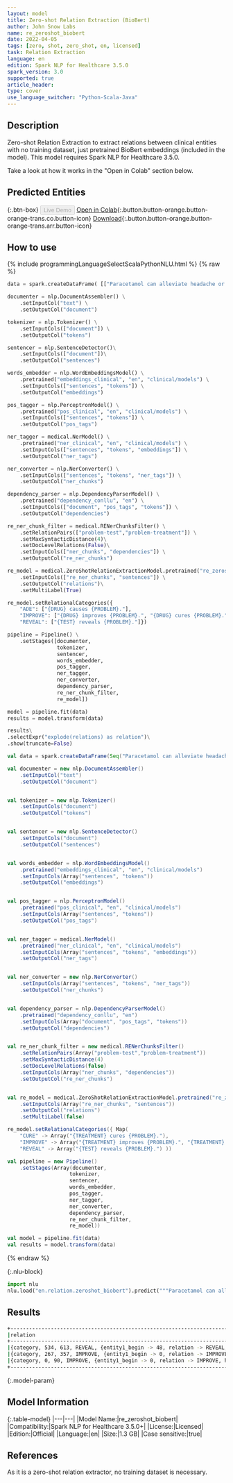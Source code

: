 ```yaml
---
layout: model
title: Zero-shot Relation Extraction (BioBert)
author: John Snow Labs
name: re_zeroshot_biobert
date: 2022-04-05
tags: [zero, shot, zero_shot, en, licensed]
task: Relation Extraction
language: en
edition: Spark NLP for Healthcare 3.5.0
spark_version: 3.0
supported: true
article_header:
type: cover
use_language_switcher: "Python-Scala-Java"
---
```


## Description

Zero-shot Relation Extraction to extract relations between clinical entities with no training dataset, just pretrained BioBert embeddings (included in the model). This model requires Spark NLP for Healthcare 3.5.0. 

Take a look at how it works in the "Open in Colab" section below.

## Predicted Entities




{:.btn-box}
<button class="button button-orange" disabled>Live Demo</button>
[Open in Colab](https://colab.research.google.com/github/JohnSnowLabs/spark-nlp-workshop/blob/master/tutorials/Certification_Trainings/Healthcare/10.3.ZeroShot_Clinical_Relation_Extraction.ipynb){:.button.button-orange.button-orange-trans.co.button-icon}
[Download](https://s3.amazonaws.com/auxdata.johnsnowlabs.com/clinical/models/re_zeroshot_biobert_en_3.5.0_3.0_1649176740466.zip){:.button.button-orange.button-orange-trans.arr.button-icon}

## How to use



<div class="tabs-box" markdown="1">
{% include programmingLanguageSelectScalaPythonNLU.html %}
{% raw %}

```python
data = spark.createDataFrame( [["Paracetamol can alleviate headache or sickness. An MRI test can be used to find cancer."]] ).toDF("text")

documenter = nlp.DocumentAssembler() \
    .setInputCol("text") \
    .setOutputCol("document")

tokenizer = nlp.Tokenizer() \
    .setInputCols(["document"]) \
    .setOutputCol("tokens")

sentencer = nlp.SentenceDetector()\
    .setInputCols(["document"])\
    .setOutputCol("sentences")

words_embedder = nlp.WordEmbeddingsModel() \
    .pretrained("embeddings_clinical", "en", "clinical/models") \
    .setInputCols(["sentences", "tokens"]) \
    .setOutputCol("embeddings")

pos_tagger = nlp.PerceptronModel() \
    .pretrained("pos_clinical", "en", "clinical/models") \
    .setInputCols(["sentences", "tokens"]) \
    .setOutputCol("pos_tags")

ner_tagger = medical.NerModel() \
    .pretrained("ner_clinical", "en", "clinical/models") \
    .setInputCols(["sentences", "tokens", "embeddings"]) \
    .setOutputCol("ner_tags")

ner_converter = nlp.NerConverter() \
    .setInputCols(["sentences", "tokens", "ner_tags"]) \
    .setOutputCol("ner_chunks")

dependency_parser = nlp.DependencyParserModel() \
    .pretrained("dependency_conllu", "en") \
    .setInputCols(["document", "pos_tags", "tokens"]) \
    .setOutputCol("dependencies")

re_ner_chunk_filter = medical.RENerChunksFilter() \
    .setRelationPairs(["problem-test","problem-treatment"]) \
    .setMaxSyntacticDistance(4)\
    .setDocLevelRelations(False)\
    .setInputCols(["ner_chunks", "dependencies"]) \
    .setOutputCol("re_ner_chunks")

re_model = medical.ZeroShotRelationExtractionModel.pretrained("re_zeroshot_biobert", "en", "clinical/models")\
    .setInputCols(["re_ner_chunks", "sentences"]) \
    .setOutputCol("relations")\
    .setMultiLabel(True)

re_model.setRelationalCategories({
    "ADE": ["{DRUG} causes {PROBLEM}."],
    "IMPROVE": ["{DRUG} improves {PROBLEM}.", "{DRUG} cures {PROBLEM}."],
    "REVEAL": ["{TEST} reveals {PROBLEM}."]})

pipeline = Pipeline() \
    .setStages([documenter, 
                tokenizer, 
                sentencer, 
                words_embedder, 
                pos_tagger, 
                ner_tagger, 
                ner_converter,
                dependency_parser, 
                re_ner_chunk_filter, 
                re_model])

model = pipeline.fit(data)
results = model.transform(data)

results\
.selectExpr("explode(relations) as relation")\
.show(truncate=False)
```
```scala
val data = spark.createDataFrame(Seq("Paracetamol can alleviate headache or sickness. An MRI test can be used to find cancer.")).toDF("text")

val documenter = new nlp.DocumentAssembler()
    .setInputCol("text")
    .setOutputCol("document")


val tokenizer = new nlp.Tokenizer()
    .setInputCols("document")
    .setOutputCol("tokens")


val sentencer = new nlp.SentenceDetector()
    .setInputCols("document")
    .setOutputCol("sentences")


val words_embedder = nlp.WordEmbeddingsModel()
    .pretrained("embeddings_clinical", "en", "clinical/models")
    .setInputCols(Array("sentences", "tokens"))
    .setOutputCol("embeddings")


val pos_tagger = nlp.PerceptronModel()
    .pretrained("pos_clinical", "en", "clinical/models")
    .setInputCols(Array("sentences", "tokens"))
    .setOutputCol("pos_tags")


val ner_tagger = medical.NerModel()
    .pretrained("ner_clinical", "en", "clinical/models")
    .setInputCols(Array("sentences", "tokens", "embeddings"))
    .setOutputCol("ner_tags")


val ner_converter = new nlp.NerConverter()
    .setInputCols(Array("sentences", "tokens", "ner_tags"))
    .setOutputCol("ner_chunks")


val dependency_parser = nlp.DependencyParserModel()
    .pretrained("dependency_conllu", "en")
    .setInputCols(Array("document", "pos_tags", "tokens"))
    .setOutputCol("dependencies")


val re_ner_chunk_filter = new medical.RENerChunksFilter()
    .setRelationPairs(Array("problem-test","problem-treatment"))
    .setMaxSyntacticDistance(4)
    .setDocLevelRelations(false)
    .setInputCols(Array("ner_chunks", "dependencies"))
    .setOutputCol("re_ner_chunks")


val re_model = medical.ZeroShotRelationExtractionModel.pretrained("re_zeroshot_biobert", "en", "clinical/models")
    .setInputCols(Array("re_ner_chunks", "sentences"))
    .setOutputCol("relations")
    .setMultiLabel(false)

re_model.setRelationalCategories({ Map(
    "CURE" -> Array("{TREATMENT} cures {PROBLEM}."),
    "IMPROVE" -> Array("{TREATMENT} improves {PROBLEM}.", "{TREATMENT} cures {PROBLEM}."),
    "REVEAL" -> Array("{TEST} reveals {PROBLEM}.") ))

val pipeline = new Pipeline()
    .setStages(Array(documenter, 
                    tokenizer, 
                    sentencer, 
                    words_embedder, 
                    pos_tagger, 
                    ner_tagger, 
                    ner_converter,
                    dependency_parser, 
                    re_ner_chunk_filter, 
                    re_model))

val model = pipeline.fit(data)
val results = model.transform(data)
```
{% endraw %}


{:.nlu-block}
```python
import nlu
nlu.load("en.relation.zeroshot_biobert").predict("""Paracetamol can alleviate headache or sickness. An MRI test can be used to find cancer.""")
```

</div>


## Results


```bash
+----------------------------------------------------------------------------------------------------------------------------------------------------------------------------------------------------------------------------------------------------------------------------------------------------------------------------------------------------------------------+
|relation                                                                                                                                                                                                                                                                                                                                                              |
+----------------------------------------------------------------------------------------------------------------------------------------------------------------------------------------------------------------------------------------------------------------------------------------------------------------------------------------------------------------------+
|{category, 534, 613, REVEAL, {entity1_begin -> 48, relation -> REVEAL, hypothesis -> An MRI test reveals cancer., confidence -> 0.9760039, nli_prediction -> entail, entity1 -> TEST, syntactic_distance -> 4, chunk2 -> cancer, entity2_end -> 85, entity1_end -> 58, entity2_begin -> 80, entity2 -> PROBLEM, chunk1 -> An MRI test, sentence -> 1}, []}            |
|{category, 267, 357, IMPROVE, {entity1_begin -> 0, relation -> IMPROVE, hypothesis -> Paracetamol improves sickness., confidence -> 0.98819494, nli_prediction -> entail, entity1 -> TREATMENT, syntactic_distance -> 3, chunk2 -> sickness, entity2_end -> 45, entity1_end -> 10, entity2_begin -> 38, entity2 -> PROBLEM, chunk1 -> Paracetamol, sentence -> 0}, []}|
|{category, 0, 90, IMPROVE, {entity1_begin -> 0, relation -> IMPROVE, hypothesis -> Paracetamol improves headache., confidence -> 0.9929625, nli_prediction -> entail, entity1 -> TREATMENT, syntactic_distance -> 2, chunk2 -> headache, entity2_end -> 33, entity1_end -> 10, entity2_begin -> 26, entity2 -> PROBLEM, chunk1 -> Paracetamol, sentence -> 0}, []}    |
+----------------------------------------------------------------------------------------------------------------------------------------------------------------------------------------------------------------------------------------------------------------------------------------------------------------------------------------------------------------------+
```


{:.model-param}
## Model Information


{:.table-model}
|---|---|
|Model Name:|re_zeroshot_biobert|
|Compatibility:|Spark NLP for Healthcare 3.5.0+|
|License:|Licensed|
|Edition:|Official|
|Language:|en|
|Size:|1.3 GB|
|Case sensitive:|true|


## References


As it is a zero-shot relation extractor, no training dataset is necessary.
